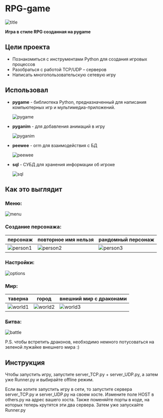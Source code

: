 RPG-game
===

![title](./IMG/About_game/title.png)

**Игра в стиле RPG созданная на pygame**

## Цели проекта
* Познакомиться с инструментами Python для создания игровых процессов
* Разобраться с работой TCP/UDP – серверов
* Написать многопользовательскую сетевую игру

## Использовал
* **pygame** - библиотека Python, предназначенный для написания компьютерных игр и мультимедиа-приложений.

  ![pygame](./IMG/About_game/pygame.png)

* **pyganim** - для добавления анимаций в игру

  ![pyganim](./IMG/About_game/pyganim.png)

* **peewee** - orm для взаимодействия с БД

  ![peewee](./IMG/About_game/peewee.png)

* **sql** - СУБД для хранения информации об игроке

  ![sql](./IMG/About_game/sql.png)

## Как это выглядит
### Меню:
![menu](./IMG/About_game/Menu.png)

### Создание персонажа:
| персонаж  | повторное имя нельзя| рандомный персонаж  |
|---|---|---|
| ![person1](./IMG/About_game/person1.png)  | ![person2](./IMG/About_game/person2.png)  |  ![person3](./IMG/About_game/person3.png) |

### Настройки:
![options](./IMG/About_game/Options.png)

### Мир:
|таверна|город|внешний мир с драконами|
|---|---|---|
|![world1](./IMG/About_game/world1.png)|![world2](./IMG/About_game/world2.png)|![world3](./IMG/About_game/world3.png)|

### Битва:
![battle](./IMG/About_game/battle.png)

P.S. чтобы встретить драконов, необходимо немного потусоваться на зеленой лужайке внешнего мира :)

## Инструкция
Чтобы запустить игру, запустите server_TCP.py + server_UDP.py, а затем уже Runner.py и выбирайте offline режим.

Если вы хотите запустить игру в сети, то запустите cервера server_TCP.py и
server_UDP.py на своем хосте.
Измените поле HOST в others.py на адрес вашего хоста.
Также поменяйте порты в коде, на которых теперь крутятся эти два сервера.
Затем уже запускайте Runner.py

